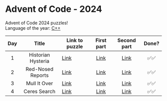 # Advent of Code - 2024
Advent of Code 2024 puzzles! <br>
Language of the year: [C++](https://isocpp.org/)

| Day | Title | Link to puzzle          | First part | Second part | Done? |
| :---: | :-: | -------------- | :---: | :---: | :---: |
|  1   |  Historian Hysteria  | [Link](https://adventofcode.com/2024/day/1) | [Link](day1/1a.cpp) | [Link](day1/1b.cpp) | ✅✅ |
|  2   |  Red-Nosed Reports  | [Link](https://adventofcode.com/2024/day/2) | [Link](day2/2a.cpp) | [Link](day2/2b.cpp) | ✅✅ |
|  3   |  Mull It Over  | [Link](https://adventofcode.com/2024/day/3) | [Link](day3/3a.cpp) | [Link](day3/3b.cpp) | ✅✅ |
|  4   |  Ceres Search  | [Link](https://adventofcode.com/2024/day/4) | [Link](day4/4a.cpp) | [Link](day4/4b.cpp) | ✅✅ |